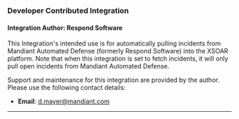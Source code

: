 ### Developer Contributed Integration
#### Integration Author: Respond Software
This Integration's intended use is for automatically pulling incidents from Mandiant Automated Defense (formerly Respond Software) into the XSOAR platform. Note that when this integration is set to fetch incidents, it will only pull open incidents from Mandiant Automated Defense.

Support and maintenance for this integration are provided by the author. Please use the following contact details:
- **Email**: [d.mayer@mandiant.com](mailto:d.mayer@mandiant.com)
***
